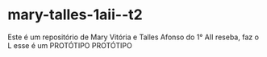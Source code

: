 # mary-talles-1aii--t2
Este é um repositório de Mary Vitória e Talles Afonso do 1° AII
reseba, faz o L esse é um
PROTÓTIPO
PROTÓTIPO
